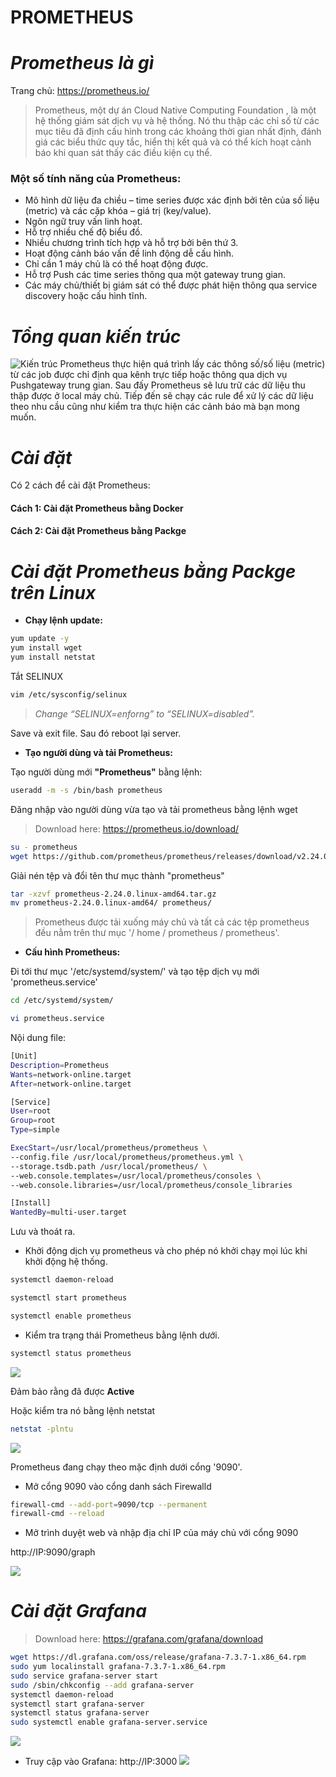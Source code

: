 # **PROMETHEUS**
# *Prometheus là gì*
Trang chủ: https://prometheus.io/
> Prometheus, một dự án Cloud Native Computing Foundation , là một hệ thống giám sát dịch vụ và hệ thống. Nó thu thập các chỉ số từ các mục tiêu đã định cấu hình trong các khoảng thời gian nhất định, đánh giá các biểu thức quy tắc, hiển thị kết quả và có thể kích hoạt cảnh báo khi quan sát thấy các điều kiện cụ thể.
### Một số tính năng của Prometheus:
* Mô hình dữ liệu đa chiều – time series được xác định bởi tên của số liệu (metric) và các cặp khóa – giá trị (key/value).
* Ngôn ngữ truy vấn linh hoạt.
* Hỗ trợ nhiều chế độ biểu đồ.
* Nhiều chương trình tích hợp và hỗ trợ bởi bên thứ 3.
* Hoạt động cảnh báo vấn đề linh động dễ cấu hình.
* Chỉ cần 1 máy chủ là có thể hoạt động được.
* Hỗ trợ Push các time series thông qua một gateway trung gian.
* Các máy chủ/thiết bị giám sát có thể được phát hiện thông qua service discovery hoặc cấu hình tĩnh.
# *Tổng quan kiến trúc*
![Kiến trúc](./Image/Overview.PNG)
Prometheus thực hiện quá trình lấy các thông số/số liệu (metric) từ các job được chỉ định qua kênh trực tiếp hoặc thông qua dịch vụ Pushgateway trung gian. Sau đấy Prometheus sẽ lưu trữ các dữ liệu thu thập được ở local máy chủ. Tiếp đến sẽ chạy các rule để xử lý các dữ liệu theo nhu cầu cũng như kiểm tra thực hiện các cảnh báo mà bạn mong muốn.
# *Cài đặt*
Có 2 cách để cài đặt Prometheus:
#### Cách 1: Cài đặt Prometheus bằng Docker
#### Cách 2: Cài đặt Prometheus bằng Packge
# *Cài đặt Prometheus bằng Packge trên Linux*
- **Chạy lệnh update:**

```sh 
yum update -y
yum install wget
yum install netstat
```

Tắt SELINUX

```sh
vim /etc/sysconfig/selinux
```

> *Change “SELINUX=enforng” to “SELINUX=disabled”.*

Save và exit file. Sau đó reboot lại server.

- **Tạo người dùng và tải Prometheus:**

Tạo người dùng mới **"Prometheus"** bằng lệnh:

```sh
useradd -m -s /bin/bash prometheus
```

Đăng nhập vào người dùng vừa tạo và tải prometheus bằng lệnh wget

> Download here: https://prometheus.io/download/

```sh
su - prometheus
wget https://github.com/prometheus/prometheus/releases/download/v2.24.0/prometheus-2.24.0.linux-amd64.tar.gz
```

Giải nén tệp và đổi tên thư mục thành "prometheus"

```sh
tar -xzvf prometheus-2.24.0.linux-amd64.tar.gz
mv prometheus-2.24.0.linux-amd64/ prometheus/
```

> Prometheus được tải xuống máy chủ và tất cả các tệp prometheus đều nằm trên thư mục '/ home / prometheus / prometheus'.

- **Cấu hình Prometheus:**

Đi tới thư mục '/etc/systemd/system/' và tạo tệp dịch vụ mới 'prometheus.service'

```sh
cd /etc/systemd/system/

vi prometheus.service
```
Nội dung file:

```sh
[Unit]
Description=Prometheus 
Wants=network-online.target 
After=network-online.target 

[Service]
User=root
Group=root
Type=simple

ExecStart=/usr/local/prometheus/prometheus \
--config.file /usr/local/prometheus/prometheus.yml \
--storage.tsdb.path /usr/local/prometheus/ \
--web.console.templates=/usr/local/prometheus/consoles \
--web.console.libraries=/usr/local/prometheus/console_libraries

[Install]
WantedBy=multi-user.target
```
Lưu và thoát ra.

- Khởi động dịch vụ prometheus và cho phép nó khởi chạy mọi lúc khi khởi động hệ thống.

```sh
systemctl daemon-reload

systemctl start prometheus

systemctl enable prometheus
```

- Kiểm tra trạng thái Prometheus bằng lệnh dưới.

```sh
systemctl status prometheus
```

![](./Image/status%20prometheus.PNG)

Đảm bảo rằng đã được **Active**

Hoặc kiểm tra nó bằng lệnh netstat

```sh
netstat -plntu
```

![](./Image/netstat%20prome.PNG)

Prometheus đang chạy theo mặc định dưới cổng '9090'.

- Mở cổng 9090 vào cổng danh sách Firewalld

```sh
firewall-cmd --add-port=9090/tcp --permanent
firewall-cmd --reload
```

- Mở trình duyệt web và nhập địa chỉ IP của máy chủ với cổng 9090

http://IP:9090/graph

![](./Image/9090.PNG)

# *Cài đặt Grafana*

> Download here: https://grafana.com/grafana/download
```sh
wget https://dl.grafana.com/oss/release/grafana-7.3.7-1.x86_64.rpm
sudo yum localinstall grafana-7.3.7-1.x86_64.rpm
sudo service grafana-server start
sudo /sbin/chkconfig --add grafana-server
systemctl daemon-reload
systemctl start grafana-server
systemctl status grafana-server
sudo systemctl enable grafana-server.service
```
![](./Image/status%20grafana.PNG)

- Truy cập vào Grafana: http://IP:3000
![](./Image/grafana%20login.PNG)
